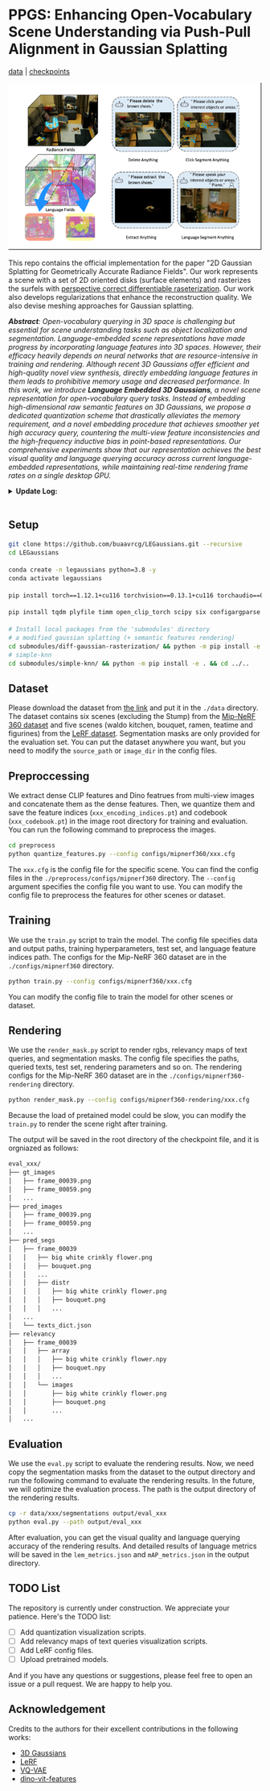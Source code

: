 # PPGS: Enhancing Open-Vocabulary Scene Understanding via Push-Pull Alignment in Gaussian Splatting

[data](https://drive.google.com/drive/folders/1Ls5o_WuqxPG6jAxMKTG_F4p8XvJ-kA-P) | [checkpoints](https://drive.google.com/drive/folders/1Ls5o_WuqxPG6jAxMKTG_F4p8XvJ-kA-P)  <br>

![Teaser image](assets/fig.png)

This repo contains the official implementation for the paper "2D Gaussian Splatting for Geometrically Accurate Radiance Fields". Our work represents a scene with a set of 2D oriented disks (surface elements) and rasterizes the surfels with [perspective correct differentiable raseterization](https://colab.research.google.com/drive/1qoclD7HJ3-o0O1R8cvV3PxLhoDCMsH8W?usp=sharing). Our work also develops regularizations that enhance the reconstruction quality. We also devise meshing approaches for Gaussian splatting.


</div>

***Abstract**: Open-vocabulary querying in 3D space is challenging but essential for scene understanding tasks such as object localization and segmentation. Language-embedded scene representations have made progress by incorporating language features into 3D spaces. However, their efficacy heavily depends on neural networks that are resource-intensive in training and rendering. Although recent 3D Gaussians offer efficient and high-quality novel view synthesis, directly embedding language features in them leads to prohibitive memory usage and decreased performance. In this work, we introduce **Language Embedded 3D Gaussians**, a novel scene representation for open-vocabulary query tasks. Instead of embedding high-dimensional raw semantic features on 3D Gaussians, we propose a dedicated quantization scheme that drastically alleviates the memory requirement, and a novel embedding procedure that achieves smoother yet high accuracy query, countering the multi-view feature inconsistencies and the high-frequency inductive bias in point-based representations. Our comprehensive experiments show that our representation achieves the best visual quality and language querying accuracy across current language-embedded representations, while maintaining real-time rendering frame rates on a single desktop GPU.*

<details span>
<summary><b>Update Log:</b></summary>
<br>

**April 7, 2024**: 
* Initial release of the LEGaussians repository.

</details>

<br>


## Setup

```bash
git clone https://github.com/buaavrcg/LEGaussians.git --recursive
cd LEGaussians

conda create -n legaussians python=3.8 -y
conda activate legaussians

pip install torch==1.12.1+cu116 torchvision==0.13.1+cu116 torchaudio==0.12.1 --extra-index-url https://download.pytorch.org/whl/cu116

pip install tqdm plyfile timm open_clip_torch scipy six configargparse pysocks python-dateutil imageio seaborn opencv-python scikit-learn tensorboard Pillow==9.5.0

# Install local packages from the 'submodules' directory
# a modified gaussian splatting (+ semantic features rendering)
cd submodules/diff-gaussian-rasterization/ && python -m pip install -e . && cd ../..
# simple-knn
cd submodules/simple-knn/ && python -m pip install -e . && cd ../..
```

## Dataset

Please download the dataset from [the link](https://drive.google.com/drive/folders/1vJ3le9lIGq8zl3ls1OzkBQ-rXLiSSc22?usp=drive_link) and put it in the `./data` directory. The dataset contains six scenes (excluding the Stump) from the [Mip-NeRF 360 dataset](https://jonbarron.info/mipnerf360/) and five scenes (waldo kitchen, bouquet, ramen, teatime and figurines) from the [LeRF dataset](https://www.lerf.io/). Segmentation masks are only provided for the evaluation set. 
You can put the dataset anywhere you want, but you need to modify the `source_path` or `image_dir` in the config files.

## Preproccessing

We extract dense CLIP features and Dino featrues from multi-view images and concatenate them as the dense features. Then, we quantize them and save the feature indices (`xxx_encoding_indices.pt`) and codebook (`xxx_codebook.pt`) in the image root directory for training and evaluation. You can run the following command to preprocess the images. 
 
```bash
cd preprocess
python quantize_features.py --config configs/mipnerf360/xxx.cfg
```

The `xxx.cfg` is the config file for the specific scene. You can find the config files in the `./preprocess/configs/mipnerf360` directory. The `--config` argument specifies the config file you want to use. You can modify the config file to preprocess the features for other scenes or dataset.

## Training

We use the `train.py` script to train the model. The config file specifies data and output paths, training hyperparameters, test set, and language feature indices path. The configs for the Mip-NeRF 360 dataset are in the `./configs/mipnerf360` directory. 

```bash
python train.py --config configs/mipnerf360/xxx.cfg
```

You can modify the config file to train the model for other scenes or dataset.

## Rendering

We use the `render_mask.py` script to render rgbs, relevancy maps of text queries, and segmentation masks. The config file specifies the paths, queried texts, test set, rendering parameters and so on. The rendering configs for the Mip-NeRF 360 dataset are in the `./configs/mipnerf360-rendering` directory.

```bash
python render_mask.py --config configs/mipnerf360-rendering/xxx.cfg
```

Because the load of pretained model could be slow, you can modify the `train.py` to render the scene right after training. 

The output will be saved in the root directory of the checkpoint file, and it is orgniazed as follows:
```bash
eval_xxx/
├── gt_images
│   ├── frame_00039.png
│   ├── frame_00059.png
│   ...
├── pred_images
│   ├── frame_00039.png
│   ├── frame_00059.png
│   ...
├── pred_segs
│   ├── frame_00039
│   │   ├── big white crinkly flower.png
│   │   ├── bouquet.png
│   │   ...
│   │   ├── distr
│   │   │   ├── big white crinkly flower.png
│   │   │   ├── bouquet.png
│   │   │   ...
│   ...
│   └── texts_dict.json
├── relevancy
│   ├── frame_00039
│   │   ├── array
│   │   │   ├── big white crinkly flower.npy
│   │   │   ├── bouquet.npy
│   │   │   ...
│   │   └── images
│   │       ├── big white crinkly flower.png
│   │       ├── bouquet.png
│   │       ...
│   ...
```

## Evaluation

We use the `eval.py` script to evaluate the rendering results. Now, we need copy the segmentation masks from the dataset to the output directory and run the following command to evaluate the rendering results. In the future, we will optimize the evaluation process. The path is the output directory of the rendering results.

```bash
cp -r data/xxx/segmentations output/eval_xxx
python eval.py --path output/eval_xxx
```

After evaluation, you can get the visual quality and language querying accuracy of the rendering results. And detailed results of language metrics will be saved in the `lem_metrics.json` and `mAP_metrics.json` in the output directory.

## TODO List

The repository is currently under construction. We appreciate your patience. Here's the TODO list:
- [ ] Add quantization visualization scripts.
- [ ] Add relevancy maps of text queries visualization scripts.
- [ ] Add LeRF config files.
- [ ] Upload pretrained models.
  
And if you have any questions or suggestions, please feel free to open an issue or a pull request. We are happy to help you.

## Acknowledgement

Credits to the authors for their excellent contributions in the following works:
- [3D Gaussians](https://repo-sam.inria.fr/fungraph/3d-gaussian-splatting/)
- [LeRF](https://www.lerf.io/)
- [VQ-VAE](https://arxiv.org/abs/1711.00937)
- [dino-vit-features](https://dino-vit-features.github.io/)
